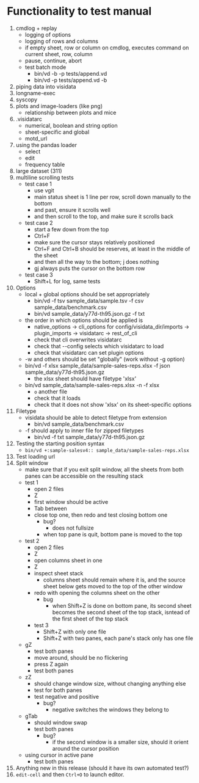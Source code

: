 # Functionality to test manual
1. cmdlog + replay
    - logging of options
    - logging of rows and columns
    - if empty sheet, row or column on cmdlog, executes command on current sheet, row, column
    - pause, continue, abort
    - test batch mode
        - bin/vd -b -p tests/append.vd
        - bin/vd -p tests/append.vd -b
2. piping data into visidata
4. longname-exec
5. syscopy
6. plots and image-loaders (like png)
    - relationship between plots and mice
8. .visidatarc
    - numerical, boolean and string option
    - sheet-specific and global
    - motd_url
9. using the pandas loader
    - select
    - edit
    - frequency table
10. large dataset (311)
11. multiline scrolling tests
    - test case 1
        - use vgit
        - main status sheet is 1 line per row, scroll down manually to the bottom
        - and past, ensure it scrolls well
        - and then scroll to the top, and make sure it scrolls back
     - test case 2
        - start a few down from the top
        - Ctrl+F
        - make sure the cursor stays relatively positioned
        - Ctrl+F and Ctrl+B should be reserves, at least in the middle of the sheet
        - and then all the way to the bottom; j does nothing
        - gj always puts the cursor on the bottom row
     - test case 3
        - Shift+L for log, same tests
12. Options
    - local + global options should be set appropriately
        - bin/vd -f tsv sample_data/sample.tsv -f csv sample_data/benchmark.csv
        - bin/vd sample_data/y77d-th95.json.gz -f txt
    - the order in which options should be applied is
        - native_options -> cli_options for config/visidata_dir/imports -> plugin_imports -> visidatarc -> rest_of_cli
        - check that cli overwrites visidatarc
        - check that --config selects which visidatarc to load
        - check that visidatarc can set plugin options
    - -w and others should be set "globally" (work without -g option)
    - bin/vd -f xlsx sample_data/sample-sales-reps.xlsx -f json sample_data/y77d-th95.json.gz
        - the xlsx sheet should have filetype 'xlsx'
    - bin/vd sample_data/sample-sales-reps.xlsx -n -f xlsx
        - `o` another file
        - check that it loads
        - check that it does not show 'xlsx' on its sheet-specific options
13. Filetype
    - visidata should be able to detect filetype from extension
        - bin/vd sample_data/benchmark.csv
    - -f should apply to inner file for zipped filetypes
        - bin/vd -f txt sample_data/y77d-th95.json.gz
14. Testing the starting position syntax
    - `bin/vd +:sample-salesv4:: sample_data/sample-sales-reps.xlsx`
15. Test loading url
16. Split window
    - make sure that if you exit split window, all the sheets from both panes can be accessible on the resulting stack
    - test 1
        - open 2 files
        - Z
        - first window should be active
        - Tab between
        - close top one, then redo and test closing bottom one
            - bug?
                - does not fullsize
            - when top pane is quit, bottom pane is moved to the top
    - test 2
        - open 2 files
        - Z
        - open columns sheet in one
        - Z
        - inspect sheet stack
            - columns sheet should remain where it is, and the source sheet below gets moved to the top of the other window
        - redo with opening the columns sheet on the other
            - bug
                - when Shift+Z is done on bottom pane, its second sheet becomes the second sheet of the top stack, isntead of the first sheet of the top stack
        - test 3
            - Shift+Z with only one file
            - Shift+Z with two panes, each pane's stack only has one file
    - gZ
        - test both panes
        - move around, should be no flickering
        - press Z again
        - test both panes
    - zZ
        - should change window size, without changing anything else
        - test for both panes
        - test negative and positive
            - bug?
                - negative switches the windows they belong to
    - gTab
        - should window swap
        - test both panes
            - bug?
                - if the second window is a smaller size, should it orient around the cursor position
    - using cursor in active pane
        - test both panes
17. Anything new in this release (should it have its own automated test?)
18. `edit-cell` and then `Ctrl+O` to launch editor.
